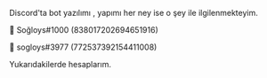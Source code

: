 Discord'ta bot yazılımı , yapımı her ney ise o şey ile ilgilenmekteyim.

🎉 Soğloys#1000 (838017202694651916)

🎉 sogloys#3977  (772537392154411008)

Yukarıdakilerde hesaplarım.


